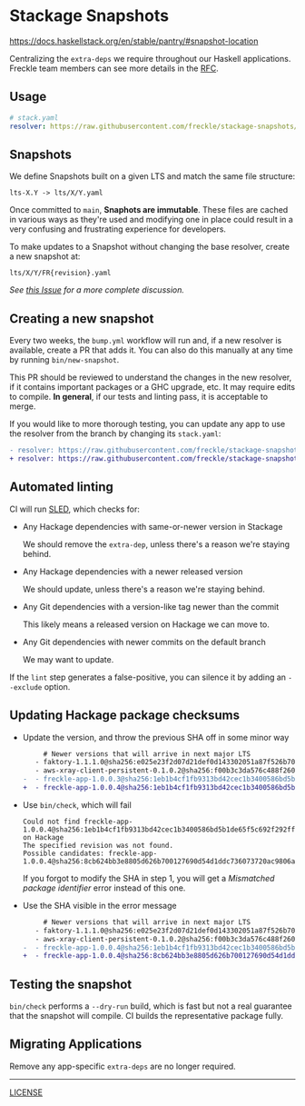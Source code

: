 # Stackage Snapshots

https://docs.haskellstack.org/en/stable/pantry/#snapshot-location

Centralizing the `extra-deps` we require throughout our Haskell applications.
Freckle team members can see more details in the [RFC][rfc].

[rfc]: https://renaissancelearning.atlassian.net/wiki/spaces/EN/pages/41987178508/Shared+Backend+Stackage+Snapshot

## Usage

```yaml
# stack.yaml
resolver: https://raw.githubusercontent.com/freckle/stackage-snapshots/main/lts/17/15.yaml
```

## Snapshots

We define Snapshots built on a given LTS and match the same file structure:

```
lts-X.Y -> lts/X/Y.yaml
```

Once committed to `main`, **Snaphots are immutable**. These files are cached in
various ways as they're used and modifying one in place could result in a very
confusing and frustrating experience for developers.

To make updates to a Snapshot without changing the base resolver, create a new
snapshot at:

```
lts/X/Y/FR{revision}.yaml
```

_See [this Issue][issue] for a more complete discussion._

[issue]: https://github.com/freckle/stackage-snapshots/issues/4

## Creating a new snapshot

Every two weeks, the `bump.yml` workflow will run and, if a new resolver is
available, create a PR that adds it. You can also do this manually at any time
by running `bin/new-snapshot`.

This PR should be reviewed to understand the changes in the new resolver, if it
contains important packages or a GHC upgrade, etc. It may require edits to
compile. **In general**, if our tests and linting pass, it is acceptable to
merge.

If you would like to more thorough testing, you can update any app to use the
resolver from the branch by changing its `stack.yaml`:

```diff
- resolver: https://raw.githubusercontent.com/freckle/stackage-snapshots/main/lts/18/21.yaml
+ resolver: https://raw.githubusercontent.com/freckle/stackage-snapshots/create-pull-request/patch/lts/18/23.yaml
```

## Automated linting

CI will run [SLED][], which checks for:

[sled]: https://github.com/freckle/stack-lint-extra-deps

- Any Hackage dependencies with same-or-newer version in Stackage

  We should remove the `extra-dep`, unless there's a reason we're staying behind.

- Any Hackage dependencies with a newer released version

  We should update, unless there's a reason we're staying behind.

- Any Git dependencies with a version-like tag newer than the commit

  This likely means a released version on Hackage we can move to.

- Any Git dependencies with newer commits on the default branch

  We may want to update.

If the `lint` step generates a false-positive, you can silence it by adding an
`--exclude` option.

## Updating Hackage package checksums

- Update the version, and throw the previous SHA off in some minor way

  ```diff
       # Newer versions that will arrive in next major LTS
     - faktory-1.1.1.0@sha256:e025e23f2d07d21def0d143302051a87f526b70620679036815696676daf9f91,9047
     - aws-xray-client-persistent-0.1.0.2@sha256:f00b3c3da576c488f2605ab5d049437d935eae429e7fe0eb9a6dc53d0367aebc,1682
  -  - freckle-app-1.0.0.3@sha256:1eb1b4cf1fb9313bd42cec1b3400586bd5b1de65f5c692f292ff541e0198f784,6269
  +  - freckle-app-1.0.0.4@sha256:1eb1b4cf1fb9313bd42cec1b3400586bd5b1de65f5c692f292ff541e0198f785,6269
  ```

- Use `bin/check`, which will fail

  ```
  Could not find freckle-app-1.0.0.4@sha256:1eb1b4cf1fb9313bd42cec1b3400586bd5b1de65f5c692f292ff541e0198f785,6269 on Hackage
  The specified revision was not found.
  Possible candidates: freckle-app-1.0.0.4@sha256:8cb624bb3e8805d626b700127690d54d1ddc736073720ac9806a3b04dd3c3216,6244.
  ```

  If you forgot to modify the SHA in step 1, you will get a _Mismatched package
  identifier_ error instead of this one.

- Use the SHA visible in the error message

  ```diff
       # Newer versions that will arrive in next major LTS
     - faktory-1.1.1.0@sha256:e025e23f2d07d21def0d143302051a87f526b70620679036815696676daf9f91,9047
     - aws-xray-client-persistent-0.1.0.2@sha256:f00b3c3da576c488f2605ab5d049437d935eae429e7fe0eb9a6dc53d0367aebc,1682
  -  - freckle-app-1.0.0.4@sha256:1eb1b4cf1fb9313bd42cec1b3400586bd5b1de65f5c692f292ff541e0198f785,6269
  +  - freckle-app-1.0.0.4@sha256:8cb624bb3e8805d626b700127690d54d1ddc736073720ac9806a3b04dd3c3216,6244
  ```

## Testing the snapshot

`bin/check` performs a `--dry-run` build, which is fast but not a real guarantee
that the snapshot will compile. CI builds the representative package fully.

## Migrating Applications

Remove any app-specific `extra-deps` are no longer required.

---

[LICENSE](./LICENSE)
